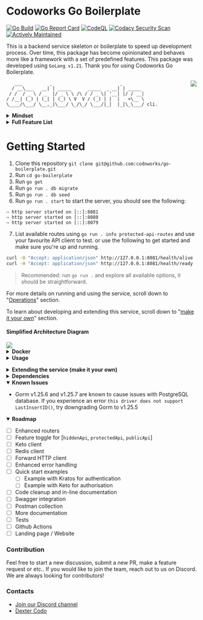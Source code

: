 
# Codoworks Go Boilerplate

[![Go Build](https://github.com/deveshmishra34/groot/actions/workflows/go.yml/badge.svg)](https://github.com/deveshmishra34/groot/actions/workflows/go.yml)
[![Go Report Card](https://goreportcard.com/badge/github.com/deveshmishra34/groot)](https://goreportcard.com/report/github.com/deveshmishra34/groot)
[![CodeQL](https://github.com/deveshmishra34/groot/actions/workflows/codeql.yml/badge.svg)](https://github.com/deveshmishra34/groot/actions/workflows/codeql.yml)
[![Codacy Security Scan](https://github.com/deveshmishra34/groot/actions/workflows/codacy.yml/badge.svg)](https://github.com/deveshmishra34/groot/actions/workflows/codacy.yml)
[![Actively Maintained](https://img.shields.io/badge/Maintenance%20Level-Actively%20Maintained-green.svg)](https://gist.github.com/cheerfulstoic/d107229326a01ff0f333a1d3476e068d)

This is a backend service skeleton or boilerplate to speed up development process. Over time, this package has become opinionated and behaves more like a framework with a set of predefined features.
This package was developed using `GoLang v1.21`. 
Thank you for using Codoworks Go Boilerplate. 

<img align="right" src="docs/Go-Boilerplate_Logo_Dark_BG_Small_V1.0.png">

```
   ___          _                         _        
  / __\___   __| | _____      _____  _ __| | _____ 
 / /  / _ \ / _  |/ _ \ \ /\ / / _ \| '__| |/ / __|
/ /__| (_) | (_| | (_) \ V  V / (_) | |  |   <\__ \
\____/\___/ \__,_|\___/ \_/\_/ \___/|_|  |_|\_\___/ cli.

```

<details>
<summary><b>Mindset</b></summary>
	
This service is designed for developers to build backend API as quickly as possible - almost as simply as copy and pasting components. The goal is to be able to clone this repository, rename it and get started with your first RESTful CRUD API within minutes.

There are many HTTP libraries on GitHub that enable quick and easy API development, but as your project scales it can quickly become messy without proper structure and workflows, and even more when preparing for production or managing security.

Codoworks Go Boilerplate has all your production needs taken care of in advance, so you can focus your efforts on creating business and application logics.

It's worth noting that this package builds upon [Echo](https://echo.labstack.com) but you can easily adapt it to a different framework.

#### Multi-routers

It's designed with 3 separate routers (public, protected and hidden). Each router has its individual configuration that you can customise to your needs. This enables the following structure:

```
https://your-domain.com/api/<your public api>            # Publicly consumable API
https://api.your-domain.com/<your protected api>         # Your application's API 
https://api.your-domain.com/.admin/<your hidden api>     # Administrative API, not supposed to be available via public internet
```

With this structure, the default router is assumed to be the protected one as most use cases tend to contain a user interface element with a login functionality. 

#### Modular

Speaking of login, this service is designed to be used with self-hosted [ory kratos](https://www.ory.sh/open-source/) for authentication. Since this boilerplate is designed to be modular, you may choose another service provider instead of Kratos. All you have to do is change the authentication.go middleware to your desired service. 

Similarly for authorisation, [ory keto](https://www.ory.sh/open-source/) is the default client for this service as it is well-designed to manage large volumes of transactions.

#### Maintenance

Often, you may need to run something in the background like a clean up job or perhaps an email watcher. This service is designed with that in mind too. It even provides a watcher that you can run with an http server or independently. Using the same structure you can create your own too.

#### Administration

A well-designed service should also enable the user to perform certain administrative tasks out of the box, like providing a specific user with a given email address or system admin permission. It's likely that a user interface for such feature is not a priority on your product roadmap, hence an API is never developed and as a result, you cannot make use of Postman. To prevent this type of scenario, this boilerplate is shipped with tasks that you can easily extend and execute via command line.

#### Database

Needless to say, almost every service requires a database, this one is no different too. Codowworks Go Boilerplate is designed with MySQL, Postgres and SQLite integration. By default, it uses SQLite to allow a quick start, switching platforms is just a matter of changing an environment variable.

#### Others

Within this boilerplate are also database migrations, logging, routing, hot-reloading, CORS, timeout and even graceful shutdown, which are some of the features you need to get to production as soon as possible. 

We hope you enjoy using Codoworks Go Boilerplate. If you do, please support us by giving this repository a star.
</details>

<details>

<summary><b>Full Feature List</b></summary>

- CLI commands (via Cobra)
- HTTP server (via Echo)
  - Public router
  - Protected router
  - Hidden router
- Daemon processes or workers
- Tasks for custom one-off operations
- Middlewares
  - HTTP header checks and setters
  - Auto error handling and response
  - Authentication via Ory Kratos
  - Authorisation via Ory Keto
  - CORS handling
  - Auto trim trailing slashes
  - Request timeout
  - Gzip responses
  - XSS check
- Databases
  - DB connection (PostgreSQL, MySQL)
  - DB models (ORM using Gorm)
  - DB migrations (using Go Migrate)
  - DB seeds (using Go Migrate)
- JSON forms and model mapping
- Data validation
- Clients
  - Forward HTTP client to forward authorization headers
  - Ory Kratos Client - authentication
  - Ory Keto Client - authorization
- Custom logger
- Graceful shutdown
- Feature toggle: [ory_kratos, ory_keto, db, redis]
</details>

# Getting Started

1. Clone this repository `git clone git@github.com:codoworks/go-boilerplate.git`
2. Run `cd go-boilerplate`
3. Run `go get`
4. Run `go run . db migrate`
5. Run `go run . db seed`
6. Run `go run . start` to start the server, you should see the following:
```
⇨ http server started on [::]:8081
⇨ http server started on [::]:8080
⇨ http server started on [::]:8079
```
7. List available routes using `go run . info protected-api-routes` and use your favourite API client to test. or use the following to get started and make sure you're up and running.
```bash
curl -H "Accept: application/json" http://127.0.0.1:8081/health/alive
curl -H "Accept: application/json" http://127.0.0.1:8081/health/ready
```

> Recommended: run `go run .` and explore all available options, it should be straightforward.

For more details on running and using the service, scroll down to "[Operations](#operations)" section. 

To learn about developing and extending this service, scroll down to "[make it your own](#make-it-your-own)" section. 

#### Simplified Architecture Diagram

<img align="middle" src="docs/Go-Boilerplate_arch.png">

<details>
<summary><b>Docker</b></summary>

The service is shipped with a few Docker compose files to get you started, all of which are automated with a Makefile to make things consistent.

#### Quick Start

From the boilerplate root folder, run the quick-start target from the Makefile.

```bash
make quick-start
```

#### Quick Start with MySQL

To run an example using MySQL database, from the boilerplate root folder, run the quick-start-mysql target from the Makefile.

```bash
make quick-start-mysql
```

#### Quick Start with Postgres

To run an example using Postgres database, from the boilerplate root folder, run the quick-start-mysql target from the Makefile.

```bash
make quick-start-postgres
```
</details>


<details>
<summary><b>Usage</b></summary>

### Env Vars

Environment variables are evaluated in the following order to allow flexibility when running in production: 
1. `.env` file
2. environment variables 
3. cmd flags (if available)

During development, it is recommended to use a `.env` file. You can find a reference under /.env.sample` to get started. 

To ease your development process, we've included a command to print the environment to better understand your app behaviour. Simply run `go run . info env`. Together with `go run . info features`, you should be able to get to the bottom of an issue. 


<details>
<summary><b>List of all available env vars</b></summary>

| Var Name | Required | Description |
| -------- | -------- | ----------- |
| `HOST` | optional | service host address. default: 0.0.0.0 |
| `PROTECTED_API_PORT` | optional | Service port. Default: 8080 |
| `PUBLIC_API_PORT` | optional | Service port. Default: 8081 |
| `HIDDEN_API_PORT` | optional | Service port. Default: 8079 |
| `DB_HOST` | optional | Database host |
| `DB_PORT` | optional | Database port |
| `DB_USER` | optional | Database username |
| `DB_PASSWORD` | optional | Database password |
| `DB_NAME` | optional | Database name |
| `DB_TIMEZONE` | optional | Database timezone. Required with Postgres platform |
| `DB_PLATFORM` | optional | Enum: ["postgres", "mysql", "sqlite"]. default: "sqlite" |
| `KRATOS_PUBLIC_SERVICE` | optional | Ory Kratos public API URL |
| `KRATOS_ADMIN_SERVICE` | optional | Ory Kratos admin API URL |
| `KETO_READ_SERVICE` | optional | Ory Keto read API URL |
| `KETO_WRITE_SERVICE` | optional | Ory Keto write API URL |
| `REDIS_HOST` | optional | Redis host URL. Required if Redis is enabled |
| `REDIS_PORT` | optional | Redis port. Required if Redis is enabled |
| `REDIS_PASSWORD` | optional | Redis password. Required if Redis is enabled |
| `LOG_LEVEL` | optional | Enum: ["info", "warn", "debug", "error"]. default: "info" |
| `CORS_ALLOW_ORIGINS` | optional | Allowed origins. Default: "*" |
| `REQUEST_TIMEOUT_DURATION` | optional | Number in seconds. Default: "60" |
| `DISABLE_FEATURES` | optional | List of features to disable in runtime, make sure its comma separated without spaces |
</details>

### Execution Modes

The service can run in one of two modes: production mode or development mode. 

Development mode is activated using the `-d` or `--dev` flag. Running in this mode will lock the service host to `127.0.0.1` to avoid firewall issues when developing using MacOS. You can override this setting using `-H 0.0.0.0` if needed. 

Development mode will also activate useful middlewares that help print incoming request body, input data validation errors for debugging, and set the logger level to debug for ease of development. Everything else is identical to running in production mode.

You can change the behaviour of the service using flags, see the list of flags below for more.

<details>
<summary><b>List of all flags</b></summary>

| Flag Name | Shorthand | type | Description |
| --------- | --------- | ---- | ----------- |
| `--dev` | `-d` | bool | Run in development mode |
| `--env` | `-e` | bool | Print environment variables |
| `--host` | `-H` | string | (optional) Service host. Overrides env vars |
| `--port` | `-P` | string | (optional) Service port. Overrides env vars |
| `--watcher` | (N/A) | bool | (optional) Start watcher in the backgoround |
| `--log` | `-l` | string | (optional) Log level |
</details>

### Live Reload / Hot-swap <a name="live-reload"></a>

It is convenient to automatically restart the service every time you save your changes. For that, you can use [air](https://github.com/cosmtrek/air), which is a separate Go package you can install using the following command:

```bash
go install github.com/cosmtrek/air@latest
```

Once `air` is installed, you simply need to run `air` to start the service. Configurations for this can be found under `./.air.toml`.

Live reloading will also work in Docker. The `Dockerfile.dev` is configured to install and run the service via `air`.

### Operations <a name="operations"></a>

This service is shipped with a cmd client, which means you can use `./go-boilerplate` to view all available commands and help menu.

> - You need to build the service first before you can use `go-boilerplate` 
> - both `./go-boilerplate` and `go run .` can be followed by any flags, commands and sub-commands 

### Required Headers

The service requires `Accept: application/json` header by default for all requests. 

It also requires `Content-Type: application/json` with `POST`, `PUT` and `DELETE` requests.

### Native Development 

If you're writing a small project with a few endpoints then running Go in your terminal shouldn't be much of a problem. You can use [live-reload](#live-reload) while you're editing your code in your favourite editor. 

To run the service without building, run `go run .` which will achieve the same result as running `./go-boilerplate` after building the binary.

> The name `go-boilerplate` will change if you change the package name [as mentioned here](#change-pkg-name).

### In-Docker Development

However, when you are running a large project with multiple micro-services (multiple instances of this boilerplate), it can be handy to live edit your code while in Docker. For this, we have designed the `Dockerfile.dev` to get you started.

Simply run `make quick-start` to get up and running. To stop it, use `Ctrl+C`.

### Build

To build, run `go build .` which will generate a binary with the default name of the package. In this case, it will be `./go-boilerplate` unless you change it (which is recommended).

If you have executed the above, you may notice that the version `./go-boilerplate version` is set to `2.x.x-default` during run time. That's because it is the second iteration of this boilerplate. It is recommended that you burn the version into the binary in build time to create versioned builds. To do that, use the following command to build:

```bash
go build -ldflags="-w -s -extldflags '-static' -X main.VERSION=<YOUR.VERION.HERE>"

# Example
go build -ldflags="-w -s -extldflags '-static' -X main.VERSION=1.0.0"
./go-boilerplate version
# v1.0.0
```

Once built, a single binary file is generated. It is an executable file that you can rename and place in any folder as long as your profile PATH can find it. A good place to place it on your local machine would be in `/usr/bin` which is where most binaries are. 

### Deployment

If you wish to deploy this service locally, all you need to do is build as per the section above then ship the outputted binary into a location where your terminal's PATH can find it. You should be able to use it just by calling its name in your terminal. 

The "Usage" section should get you familiarised with all the parameters that are configurable. Deploying it should not be a problem in any dockerised environment.

From a containerisation perspective, I'd encourage you to place this binary in an empty container i.e. `FROM scratch` in your Dockerfile. This helps keep the container size to a minimum. When tested on an M1 Mac Machine, we got an 18MB container. 
</details>

<a name="make-it-your-own"></a>
<details>
<summary><b>Extending the service (make it your own)</b></summary>

This section is all about extending the service to create your own application and APIs. 

<a name="change-pkg-name"></a>
> The first thing you should do is to change the package name, find `github.com/deveshmishra34/groot` in all the files and replace it with your own package name. You can choose to use the general `github.com/(org-name)/(project-name)` naming pattern for consistency.


<details>
<summary><b>Migrations</b></summary>

Migrations help create your database and track how it evolves overtime. Here, we use [GoMigrate](https://github.com/go-gormigrate/gormigrate) to achieve this. Some added complexity is added to enable easy extendability and generate better logs throughout your development process. 

Migrations go under `pkg/db/migrations/<myNewMigration>.go`. Its implemention uses `Go`'s `init()` function, which means they're added to the list in alphabetical order. They migrate in that order (top to bottom) and rollback in the reverse order (bottom up). For this, it is best to maintain the naming convention of `YYYYMMDD[00-99]_migration_description`.


Here's a sample migration to get you started:
```Go
func init() {
	m := &gormigrate.Migration{}

	m.ID = "2022081801_create_cats_table"

	m.Migrate = func(db *gorm.DB) error {
		type Cat struct {
			models.ModelBase
			Name string `gorm:"size:255"`
			Type string `gorm:"size:255"`
		}

		return AutoMigrateAndLog(db, &Cat{}, m.ID)
	}

	m.Rollback = func(db *gorm.DB) error {
		if err := db.Migrator().DropTable("cats"); err != nil {
			logFail(m.ID, err, true)
		}
		logSuccess(m.ID, true)
		return nil
	}

	AddMigration(m)
}
```

The variable `m` holds the migration details and is added to the list of migrations at the end. `m.ID` is the identifier used by `gomigrate` to keep track of the migrations that already ran. So, make sure to change that for every migration.


Every migration has 2 methods to be implemented, the `Migrate()` and `Rollback()` method as described above. Make sure you use the `logSuccess`, `logFail` and `AutoMigrateAndLog()` functions to print the migrations that ran. This will come in very handy for remote deployments. 

It's recommended to declare your models within each migration (separately from the models package) to keep track of the database schema change through time. You can add or delete columns, rename columns, and execute raw SQL in migrations.

> A general good practice would be to flatten your migrations once your application achieves version 1, leaving only neat table creation in each migration.
</details>

<details>
<summary><b>Seeds</b></summary>

Seeds are very similar to migrations, but seeds do not implement the `Rollback` function.

Just like migrations, seeds are applied once and tracked using their unique identifier `ID` by [GoMigrate](https://github.com/go-gormigrate/gormigrate).

Seeds are part of the whole package which allows you to access models, clients and other components directly to configure the application, and perhaps provide dummy data to help with development. 

Here's a seed skeleton to get you started. Copy the following structure into a new file under seeds and change the `s.ID` property.

```Go
func init() {

	var s = &gormigrate.Migration{}
	s.ID = "2022081801_new_seed"

	s.Migrate = func(db *gorm.DB) error {

		logSuccess(s.ID)
		return nil
	}

	AddSeed(s)
}
```

And here's a sample seed to give an idea of how you can utilise seeds.

```Go
func init() {

	var s = &gormigrate.Migration{}
	s.ID = "2022081801_seed_cats_data"

	s.Migrate = func(db *gorm.DB) error {

		var err error
    var cats []*models.Cat

		cats = append(cats, &models.Cat{
			Name: "Kitty",
			Type: "Persian",
		})

		cats = append(cats, &models.Cat{
			Name: "Tom",
			Type: "Siamese",
		})

    for _, cat := range cats {
      err = cat.Save()
      if err != nil {
        logFail(s.ID, err)
        return err
      }
    }

		logSuccess(s.ID)
		return nil
	}

	AddSeed(s)
}
```
</details>

<details>
<summary><b>Models</b></summary>

Models can sometimes be a complex aspect of any application. In this section, you'll find a rundown on how you can compose your models or database entities. 

#### Model Structure 

The first thing is to create a struct that matches your database schema. Almost all models should embed the `ModelBase` struct that provides the `ID`, `CreatedAt` and `UpdatedAt` properties. Exceptions may include a many-to-many table where you only need to store 2 identifiers. To learn more about model declarations, you can refer to [Gorm](https://gorm.io)'s official comprehensive documentation. 

Here's a Cat model that should correspond to a Cats table that contains 5 properties i.e. `ID`, `CreatedAt`, `UpdatedAt`, `Name` and `Type` in a database.

```Go
type Cat struct {
	ModelBase
	Name string `gorm:"size:255"`
	Type string `gorm:"size:255"`
}
```
Notice how every property contains a `gorm` decoration to specify things like field size, uniqueness or foreign keys etc. For more details, please refer to [Gorm](https://gorm.io)'s documentation.

Your model may sometimes contain properties that do not correspond to a database column. To do that, you simply need to use the `gorm:"-"` decoration. 

> Note: Given that this package is designed to work with multiple database servers like MySQL or Postgres, some data types may be available in some servers and not others. It's worth testing your application with different servers from time to time to accomodate easy switching of database server, unless your use case relies on a specific data type - in which case you're making a calculated decision to lock your application to that server.

#### Common Basic Functionality

Now that you have a structure that corresponds to a table in your database, some common functionality is in order. Generally, one would at least expect the basic CRUD functionality. Here's a basic CRUD implementation that is required for any model:

- `FindAll()`, for retrieving all records in the table
```Go
func (model *Cat) FindAll() (models []*Cat, err error) {
	result := db.Model(model).Find(&models)
	return models, result.Error
}
```

- `FindMany()`, for retrieving many items given an array of IDs
```Go
func (model *Cat) FindMany(ids []string) (models []*Cat, err error) {
	result := db.Model(model).Find(&models, ids)
	return models, result.Error
}
```

- `Find()`, for retrieving a single item with a given ID
```Go
func (model *Cat) Find(id string) (m *Cat, err error) {
	result := db.Model(model).Where("ID=?", id).First(&m)
	return m, result.Error
}
```

- `Save()`, for creating a new record in the database and assigning a new ID to it
```Go
func (model *Cat) Save() error {
	return db.Model(model).Create(&model).Error
}
```

- `'Update()`, for updating a record in the database given an existing ID
```Go
func (model *Cat) Update() error {
	return db.Model(model).Updates(&model).Error
}
```

- `Delete()`, for deleting a record in the database given an existing ID
```Go
func (model *Cat) Delete(id string) error {
	return db.Model(model).Where("ID=?", id).Delete(&model).Error
}
```

All of the above functions will return an error if they cannot perform what they're supposed to. That's useful to inform users if the data they're looking for exists or is stored. For detailed utilisation of these functions, check out the handlers folder. 

These functions are not abstracted to allow granular control over each model, as each individual model can quickly morph into something very large with child elements, preload functions and pagination. 


#### Model Accessibility

Given the basic functionality defined in the previous section, we've created the ability to do something like the following:
```Go
...
catModel := &Cat{}

myCat, err := catModel.Find(catID)
if err != nil {
	fmt.Println("couldn't find cat with ID", catID)
}
...
```

The problem with the code above is that you will need to instantiate a new struct `catModel` from `&Cat{}` in order to have a pointer receiver that can call the `Find()` function. You can avoid that by using the following common getter structure for all models, right at the top of the model before its declaration to maintain consistency.
```Go
var cat *Cat = &Cat{}

func CatModel() *Cat {
	return cat
}
```
The above will now create a singleton pattern that you can access from any component within the package like `models.CatModel().Find()`.

> Note: the `CatModel()` method should only be used to fetch data from the database. Saving, updating and deleting data should be applied to an actual instance that has been returned through a `Find()`, `FindAll()` or `FindMany()` function.

#### Working with JSON Forms

Once you have retrieved the records needed from the database, you may want to send those records as a response. To do that, you can use forms. Every model is expected to have at least one method named `MapToForm()` that returns a JSON representation of that model. 

Forms are basic structures that may or may not exactly match all the properties that a model has. The reason it has been done this way is to enable multiple forms where one can contain all model properties e.g. intended for an admin user to view, while another may contain a sanitised version of that model e.g. intended only for a read-only user. 

For more details on creating a form, scroll down to the forms section below. Here you'll find a sample implementation of `MapToForm()` function.
```Go
func (model *Cat) MapToForm() *CatForm {
	form := &CatForm{
		Name: model.Name,
		Type: model.Type,
	}
	form.ID = model.ID
	form.CreatedAt = model.CreatedAt
	form.UpdatedAt = model.UpdatedAt
	return form
}
```

#### Complete Code 

Here's a complete code as a model sample that you can copy as a base model.

```Go
var cat *Cat = &Cat{}

func CatModel() *Cat {
	return cat
}

type Cat struct {
	ModelBase
	Name string `gorm:"size:255"`
	Type string `gorm:"size:255"`
}

func (model *Cat) MapToForm() *CatForm {
	form := &CatForm{
		Name: model.Name,
		Type: model.Type,
	}
	form.ID = model.ID
	form.CreatedAt = model.CreatedAt
	form.UpdatedAt = model.UpdatedAt
	return form
}

func (model *Cat) FindAll() (models []*Cat, err error) {
	result := db.Model(model).Find(&models)
	return models, result.Error
}

func (model *Cat) FindMany(ids []string) (models []*Cat, err error) {
	result := db.Model(model).Find(&models, ids)
	return models, result.Error
}

func (model *Cat) Find(id string) (m *Cat, err error) {
	result := db.Model(model).Where("ID=?", id).First(&m)
	return m, result.Error
}

func (model *Cat) Save() error {
	return db.Model(model).Create(&model).Error
}

func (model *Cat) Update() error {
	return db.Model(model).Updates(&model).Error
}

func (model *Cat) Delete(id string) error {
	return db.Model(model).Where("ID=?", id).Delete(&model).Error
}
```
Copy the code above and replace the name `Cat` to get started. 
</details>

<details>
<summary><b>Forms</b></summary>

Forms are data contracts that are used to send responses to clients and receive/ bind user input. 

Each model can have many forms to enable sending specific values with different endpoints. An example scenario would be having an admin with full access to all data in a record whereas a customer has access only to a subset of that data.

Data validation is applied to fields in forms. Here's a sample form to get you started.
```Go
type CatForm struct {
	FormBase
	Name string `json:"name" validate:"required,min=2,max=50"`
	Type string `json:"type" validate:"required,min=2,max=80"`
}

func (form *CatForm) MapToModel() *Cat {
	return &Cat{
		Name: form.Name,
		Type: form.Type,
	}
}
```

The `FormBase` struct provides the `ID`, `CreatedAt` and `UpdatedAt` fields. 

Each field should specify the name mapping in JSON format along with validation rules. For more on validations check out the [Playground Validator documentation](https://github.com/go-playground/validator). To skip validations all together, use `validate:"-"`.

Finally, each form should have a `MapToModel()` function that returns a model, so it can be stored after it has been validated. Note that forms do not set a model's `ID` property as that is the job of the model. Instead, it must be set manually prior to a database operation. Think of this like an actual form you fill up that has a section "for office use only". 
</details>

<details>
<summary><b>Handlers</b></summary>

> Note: This go boilerplate uses [Echo](https://echo.labstack.com). If you're ever in doubt, you can refer to Echo's documentation for more details on what's possible with routers.

A handler is any function with the `func (c echo.Context) error` signature. All handlers should be stored under `pkg/api/handlers` and categorized in directories following their entity name in plural form. For readability and maintainability, we encourage maintaining a single handler in a single file as we all know that Go files can quickly grow.

Handlers should also be nested, which means a Cats handlers directory can contain a sub directory, such as `cats/tags`, that helps avoid long file names and improve readability. 

How handlers look will largely depend on your project's business logic and requirements. For reference, here's a quick sample to give an idea on how you should construct your handler.

```Go
func Get(c echo.Context) error {

	id := c.Param("id")

	if id == "" {
		return helpers.Error(c, constants.ERROR_ID_NOT_FOUND, nil)
	}

	m, err := models.CatModel().Find(id)

	if err != nil {
		return helpers.Error(c, err, nil)
	}

	return c.JSON(http.StatusOK, handlers.Success(m.MapToForm()))

}
```
And perhaps another example to demonstrate how to receive user input and store a model.
```Go
func Post(c echo.Context) error {

	f := &models.CatForm{}

	if err := c.Bind(f); err != nil {
		return helpers.Error(c, constants.ERROR_BINDING_BODY, err)
	}

	if err := helpers.Validate(f); err != nil {
		return c.JSON(http.StatusBadRequest, handlers.ValidationErrors(err))
	}

	m := f.MapToModel()

	if err := m.Save(); err != nil {
		return helpers.Error(c, err, nil)
	}

	return c.JSON(http.StatusOK, handlers.Success(m.MapToForm()))

}
```

</details>

<details>
<summary><b>Routers</b></summary>

> Note: This go boilerplate uses [Echo](https://echo.labstack.com). If you're ever in doubt, you can refer to Echo's documentation for more details on what's possible with routers.

This boilerplate is shipped with 3 routers, public, privdate and hidden routers - all of which ollow the same structure and procedure with slight differences in what is registered within each. 

Why have 3 routers? Well, some projects may have public and protected routes, and such use case is straightforward. The latter implements an authentication middleware while the first does not. Attempting to achieve such behaviour within a single router can be tricky, so isolated routers running on different ports are used instead. The third "hidden" router is provided to enable a pattern commonly used to allow one microservice to communicate with another without exposing those routes to the public internet. With that said, wiring those 3 routers can easily be achieved through a different service like Kubernetes or NGINX. 

All routers should go through the following process: 
1. Initialisation 
2. Checking for DevMode and enabling related middlewares 
3. Register common middleware 
4. Register health routes
5. Register security middleware 
6. Register user-defined routes
7. Register error handler 

Have a look at `pkg/api/routers/protectedApi.go` to familiarise yourself with router initialisation process. If you've already created your handlers from the previous section, all you need is to add your new route to this file as such:
```Go
func registerProtectedAPIRoutes() {
	cats := protectedApiRouter.Echo.Group("/cats") // Your new REST resource
	cats.GET("", catsHandlers.Index)               // GET "/cats/" route and handler 
	cats.GET("/:id", catsHandlers.Get)             // GET "/cats/:id" route and handler
	cats.POST("", catsHandlers.Post)               // POST "/cats/" route and handler
	cats.PUT("/:id", catsHandlers.Put)             // PUT "/cats/:id" route and handler
	cats.DELETE("/:id", catsHandlers.Delete)       // DELETE "/cats/:id" route and handler

	// add more routes here ...
}
```

</details>

<details>
<summary><b>Tasks</b></summary>

Tasks is a way to extend the command line CLI without having to go through the trouble of understanding the initialisation process.

To create a new task, simply add the following sample into a new file `./pkg/tasks/<myTask>.go`:

```Go

func init() {
	var t = &Task{
		Name:        "myTask",
		Description: "This is my task",
		RequiredArgs: []string{"key1", "key2"}, // add args here
		Run:         execMyTask,
	}
	Tasks.AddTask(t)
}

func execMyTask(env *TaskEnv, args map[string]string) error {
	// task implementation goes here...
	fmt.Println("My task is executed!")
	return nil
}
```

Tasks are automatically injected with an `env` object that contains the environment. They are also injected with an `args` map containing any values added to the exec command, as long as they're separated by '=' e.g. `key1=value1 key2=value2 key3=value3 `.

You can also set the required arguments in `myTask.RequiredArgs = []string{"key1", "key2"}` to prevent execution until all arguments are provided.

To execute the task above, simply run `go run . task exec myTask` and you should get the "My first task is executed!" message.

</details>

<details>
<summary><b>Error Handling</b></summary>

This boilerplate automates error handling and error responses. 

First, let's talk about logging errors. When using proper logging mechanics and log levels, you can then leave all your logs in the code and have them printed depending on their severity. The package is shipped with the function `helpers.Error()`, a wrapper that's intended to log an error and return it. These logs will only be visible if the `LOG_LEVEL` env var permits. Avoid using `fmt.Println()` at all times, instead, use `logger.Debug()` or if you're within a handler, you can use the `c.Logger().Debug()` helper.

Given that each handler can return an error, the router is configured to handle the error using `pkg/api/handlers/errors/automatedHttpError.go` which will unwrap the error and match it with a list of registered errors under `pkg/api/handlers/errors/errors.go`. Finally, it will construct an error response and respond to that request. 

Validation errors are no different, except they're unwrapped further and sent to the user as individual form inputs so they can be displayed. 

You're encouraged to register and maintain as many errors as you can in the same way. It's useful to have a specific error code mapped to each error, that way we can determine exactly what went wrong in each user flow. 

</details>

<details>
<summary><b>Adding Env Vars & Features</b></summary>

All environment variables reside in `pkg/config/features`. They're categorised within their respective features such as `database.go` or `service.go`. Each env var must have a `mapstructure:` decoration that spells it in caps when parsing an ENV. You can add your own, it's as simple as adding a new line in any of these files, or create your own. 

Below is a sample of `pkg/config/features/service.go`:
```Go
type ServiceConfig struct {
	Host                   string `mapstructure:"HOST"`
	ProtectedApiPort       string `mapstructure:"PROTECTED_API_PORT"`
	PublicApiPort          string `mapstructure:"PUBLIC_API_PORT"`
	HiddenApiPort          string `mapstructure:"HIDDEN_API_PORT"`
	LogLevel               string `mapstructure:"LOG_LEVEL"`
	RequestTimeoutDuration string `mapstructure:"REQUEST_TIMEOUT_DURATION"`
	WatcherSleepInterval   string `mapstructure:"WATCHER_SLEEP_INTERVAL"`
}

var service = &Feature{
	Name:       constants.FEATURE_SERVICE,
	Config:     &ServiceConfig{},
	enabled:    true,
	configured: false,
	ready:      false,
	requirements: []string{
		"Host",
		"ProtectedApiPort",
		"PublicApiPort",
		"HiddenApiPort",
		"LogLevel",
		"RequestTimeoutDuration",
		"WatcherSleepInterval",
	},
}

func init() {
	Features.Add(service)
}
```

From the example above, you can find a type `ServiceConfig` that states what env vars are to be expected. These are automatically read from the environment. Env vars must belong to a feature which can be toggled on or off. A feature can also define which env vars are required for it to start. 

If you wish to disable a feature, you can mention it in the list of `DISABLE_FEATURES` var in run-time. 

Reading the env vars is the job of `pkg/config/envVars.go`. Each config struct must be registered in `envVars.go`. The config struct is then automatically injected to its respective feature after initialisation.

It is possible to set a default value for each variable, this can be done in `pkg/config/envVars.go` under `setDefaults()`.

By the time the CMD calls the Proc, all env vars should have already been read and injected into their features, making them available for the rest of the package. 

</details>


<details>
<summary><b>Folder Structure</b></summary>

### Root Folder Structure

The package is split into 3 directories

| Directory | Description |
| --------- | ----------- |
| `/ci` | Contains all files related to building or deploying the service such as Docker, Docker compose, configuration and K8S files|
| `/cmd` | Contains all available commands |
| `/pkg` | Contains all source code files. This is where you'll be spending most of your time |

### pkg Folder Structure

| Directory | Description |
| --------- | ----------- |
| `/pkg/api` | Everything related to `Echo`, routers and handlers go in here |
| `/pkg/clients` | These are clients used throughout the service. They can be third-party services or simple config providers for workflows |
| `/pkg/config` | Service configuration and environment variable management |
| `/pkg/db` | Everything related to database entities and models, migrations, and seed data |
| `/pkg/proc` | Entry points for all processes |
| `/pkg/tasks` | User-defined tasks available via the command line CLI |
| `/pkg/utils` | General utilities used throughout the package that do not belong to any specific package |


<details>
<summary><b>Package tree view</b></summary>

```
+- pkg
|  +- api
|  |  +- handlers
|  |  |  +- healthz
|  |  |  +- errors
|  |  |  +- cats            <--- example handlers
|  |  |  +-                 <--- additional handlers
|  |  +- helpers
|  |  |  +- helpers.go
|  |  |  +-                 <--- additional helpers
|  |  +- middlewares
|  |  |  +- authentication.go
|  |  |  +- authorization.go
|  |  |  +-                 <--- additional middleware
|  |  +- routers
|  |  |  +- router.go
|  |  |  +- hiddenApi.go
|  |  |  +- protectedApi.go
|  |  |  +- publicApi.go
|  |  |  +-                 <--- additional routers
|  |  +- api.go
|  +- clients
|  |  +- db
|  |  +- fhttp
|  |  +- keto
|  |  +- kratos
|  |  +- logger
|  |  +- redis
|  +- config
|  |  +- autoEnv.go
|  |  +- config.go
|  |  +- feature.go
|  |  +- features.go
|  |  +- flags.go
|  |  +- service.go
|  +- db
|  |  +- migrations
|  |  |  +- migrations.go   <--- list of migrations to run, be sure to add yours here
|  |  |  +-                 <--- additional migrations
|  |  +- models
|  |  |  +- models.go
|  |  |  +- forms.go
|  |  |  +- cat.go          <--- example model
|  |  |  +- catForm.go      <--- example form
|  |  |  +-                 <--- additional routers
|  |  +- seeds
|  |  |  +- seeds.go        <--- list of seeds to run, be sure to add yours here
|  |  |  +-                 <--- additional seeds
|  +- proc                  <--- entry point to all processes
|  |  +- proc.go
|  |  +- hiddenApi.go
|  |  +- protectedApi.go
|  |  +- publicApi.go
|  |  +- watcher.go
|  +- tasks
|  |  +- myFirstTask.go
|  |  +-                    <--- additional tasks
|  +- utils
|  |  +- constants
|  |  |  +- constants.go    <--- all literal values
|  |  +- init.go
|  |  +- utils.go           <--- reusable functions that don't belong anywhere else
+- go.mod
+- main.go

```
</details>

</details>

</details>

<details>
<summary><b>Dependencies</b></summary>

This package is purely written in Go, which helps with dependency management. All dependencies can be easily installed using the `go get` command. 

There are only 2 optional dependencies that can be installed separately. The first is [Air](https://github.com/cosmtrek/air) used for [live-reload](#live-reload), and the other is [Docker](https://www.docker.com/products/docker-desktop/).

List of run-time dependencies:

- [GoLang](https://go.dev) v1.20
- [Cobra](https://github.com/spf13/cobra) v1.8.0
- [Viper](https://github.com/spf13/viper) v1.18.2
- [Echo](https://echo.labstack.com) v4.11.3
- [Gorm](https://gorm.io) v1.25.6
- [MySQL](https://github.com/go-gorm/mysql) v1.5.2
- [PostgreSQL](https://github.com/go-gorm/postgres) v1.25.6
- [SQLite](https://github.com/go-gorm/sqlite) v1.5.4
- [GoMigrate](https://github.com/go-gormigrate/gormigrate) v2.1.1
- [Playground Validator](https://github.com/go-playground/validator) v10.17.0
- [Ory Kratos](https://github.com/ory/kratos-client-go) v1.0.0
- [Ory Keto](https://github.com/ory/keto-client-go) v0.5.2
- [Redis](https://github.com/redis/go-redis)

List of development dependencies: 

- [Air](https://github.com/cosmtrek/air)       # Optional for live-reload
- [Docker](https://www.docker.com/products/docker-desktop/)

</details>


<details open>
<summary><b>Known Issues</b></summary>

- Gorm v1.25.6 and v1.25.7 are known to cause issues with PostgreSQL database. If you experience an error `this driver does not support LastInsertID()`, try downgrading Gorm to v1.25.5

</details>


<details open>
<summary><b>Roadmap</b></summary>

- [ ] Enhanced routers
- [ ] Feature toggle for [`hiddenApi`, `protectedApi`, `publicApi`]
- [ ] Keto client
- [ ] Redis client
- [ ] Forward HTTP client
- [ ] Enhanced error handling
- [ ] Quick start examples
	- [ ] Example with Kratos for authentication
	- [ ] Example with Keto for authorisation
- [ ] Code cleanup and in-line documentation
- [ ] Swagger integration
- [ ] Postman collection
- [ ] More documentation
- [ ] Tests
- [ ] Github Actions 
- [ ] Landing page / Website 

</details>


### Contribution

Feel free to start a new discussion, submit a new PR, make a feature request or etc.. If you would like to join the team, reach out to us on Discord. We are always looking for contributors!

### Contacts

- [Join our Discord channel](https://discord.gg/Q27kgPVub7)
- [Dexter Codo](mailto:dexter@dexterexplains.com)
